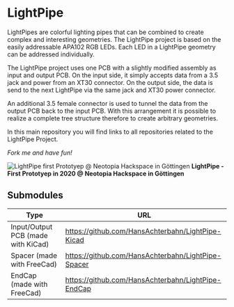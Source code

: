 # LightPipe

LightPipes are colorful lighting pipes that can be combined to create complex and interesting geometries. The LightPipe project is based on the easily addressable APA102 RGB LEDs. Each LED in a LightPipe geometry can be addressed individually.

The LightPipe project uses one PCB with a slightly modified assembly as input and output PCB. On the input side, it simply accepts data from a 3.5 jack and power from an XT30 connector. On the output side, the data is send to the next LightPipe via the same jack and XT30 power connector.

An additional 3.5 female connector is used to tunnel the data from the output PCB back to the input PCB. With this arrangement it is possible to realize a complete tree structure therefore to create arbitrary geometries.

In this main repository you will find links to all repositories related to the LightPipe Project.

*Fork me and have fun!*

![LightPipe first Prototyep @ Neotopia Hackspace in Göttingen](https://wiki.cccgoe.de/data/images/0/03/LightPipe--Lichteffekt1.jpg)
**LightPipe - First Prototyep in 2020 @ Neotopia Hackspace in Göttingen**




## Submodules

| Type                               | URL                                                |
| ---------------------------------- | -------------------------------------------------- |
| Input/Output PCB (made with KiCad) | https://github.com/HansAchterbahn/LightPipe-Kicad  |
| Spacer (made with FreeCad)         | https://github.com/HansAchterbahn/LightPipe-Spacer |
| EndCap (made with FreeCad)         | https://github.com/HansAchterbahn/LightPipe-EndCap |
